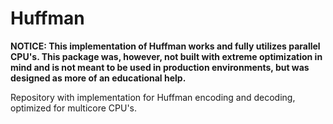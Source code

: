 # Huffman
**NOTICE: This implementation of Huffman works and fully utilizes parallel CPU's. This package was, however, not built with
extreme optimization in mind and is not meant to be used in production environments, but was designed as more of an educational help.**

Repository with implementation for Huffman encoding and decoding, optimized for multicore CPU's.
